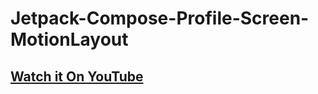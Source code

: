 # Jetpack-Compose-Profile-Screen-MotionLayout

## [Watch it On YouTube](https://youtu.be/mxllShJ1S9I)
